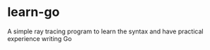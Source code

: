# learn-go
A simple ray tracing program to learn the syntax and have practical experience writing Go

